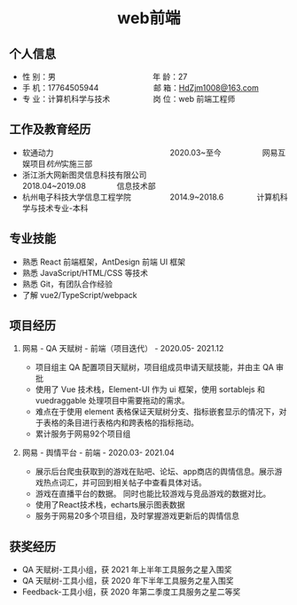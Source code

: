  <center>
     <h1>web前端 </h1>
 </center>

## 个人信息

- 性 别：男&emsp;&emsp;&emsp;&emsp;&emsp;&emsp;&emsp;&emsp;&emsp;&emsp;&emsp;&emsp;&ensp;年 龄：27
- 手 机：17764505944 &emsp;&emsp;&emsp;&emsp;&emsp;&emsp;&ensp; 邮 箱：HdZjm1008@163.com
- 专 业：计算机科学与技术 &emsp;&emsp;&emsp;&emsp;&emsp; 岗 位：web 前端工程师

## 工作及教育经历

- 软通动力&emsp;&emsp;&emsp;&emsp;&emsp;&emsp;&ensp;&ensp;&ensp;&ensp;&ensp;&ensp;&ensp;&ensp;&ensp;&ensp;&ensp;&ensp;&ensp;&ensp;&ensp;&ensp;&ensp;&ensp;2020.03~至今&emsp;&emsp;&emsp;&emsp;&emsp; 网易互娱项目*杭州*实施三部
- 浙江浙大网新图灵信息科技有限公司&emsp;&emsp;&emsp;&emsp;&emsp;&emsp;&emsp;&emsp;&emsp;&emsp;2018.04~2019.08&emsp;&emsp;&emsp;&emsp;信息技术部
- 杭州电子科技大学信息工程学院&emsp;&emsp;&emsp;&emsp;&emsp;2014.9~2018.6&emsp;&emsp;&emsp;&emsp; 计算机科学与技术专业-本科

## 专业技能

- 熟悉 React 前端框架，AntDesign 前端 UI 框架
- 熟悉 JavaScript/HTML/CSS 等技术
- 熟悉 Git，有团队合作经验
- 了解 vue2/TypeScript/webpack

## 项目经历

1. 网易 - QA 天赋树 - 前端（项目迭代） - 2020.05- 2021.12

   - 项目组主 QA 配置项目天赋树，项目组成员申请天赋技能，并由主 QA 审批
   - 使用了 Vue 技术栈，Element-UI 作为 ui 框架，使用 sortablejs 和 vuedraggable 处理项目中需要拖动的需求。
   - 难点在于使用 element 表格保证天赋树分支、指标嵌套显示的情况下，对于表格的条目进行表格内和跨表格的指标拖动。
   - 累计服务于网易92个项目组

2. 网易 - 舆情平台 - 前端 - 2020.03- 2021.04
   - 展示后台爬虫获取到的游戏在贴吧、论坛、app商店的舆情信息。展示游戏热点词汇，并可回到相关帖子中查看具体对话。
   - 游戏在直播平台的数据。 同时也能比较游戏与竞品游戏的数据对比。
   - 使用了React技术栈，echarts展示图表数据
   - 服务于网易20多个项目组，及时掌握游戏更新后的舆情信息

## 获奖经历

- QA 天赋树-工具小组，获 2021 年上半年工具服务之星入围奖
- QA 天赋树-工具小组，获 2020 年下半年工具服务之星入围奖
- Feedback-工具小组，获 2020 年第二季度工具服务之星二等奖

